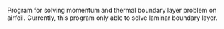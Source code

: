 Program for solving momentum and thermal boundary layer problem on airfoil.
Currently, this program only able to solve laminar boundary layer.
